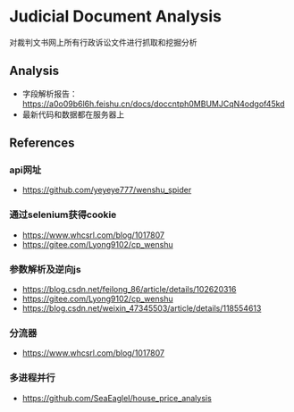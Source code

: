# Judicial Document Analysis

对裁判文书网上所有行政诉讼文件进行抓取和挖掘分析

## Analysis
- 字段解析报告：https://a0o09b6l6h.feishu.cn/docs/doccntph0MBUMJCqN4odgof45kd
- 最新代码和数据都在服务器上

## References

### api网址
- https://github.com/yeyeye777/wenshu_spider

### 通过selenium获得cookie
- https://www.whcsrl.com/blog/1017807
- https://gitee.com/Lyong9102/cp_wenshu

### 参数解析及逆向js
- https://blog.csdn.net/feilong_86/article/details/102620316
- https://gitee.com/Lyong9102/cp_wenshu
- https://blog.csdn.net/weixin_47345503/article/details/118554613

### 分流器
- https://www.whcsrl.com/blog/1017807

### 多进程并行
- https://github.com/SeaEagleI/house_price_analysis
